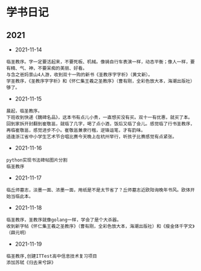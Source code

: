 # 学书日记
## 2021
- 2021-11-14
```text
临圣教序。字一定要活起来，不要死板、机械。像骑自行车表演一样，动态平衡；像人一样，要有精、气、神，不要呆痴的美丽、好看。
与含之爸妈景山4人游，收到双十一购的新书《圣教序字字析》（黄文新）。
学圣教序，《圣教序字字析》和《怀仁集王羲之圣教序》（曹有刚，全彩色放大本，海潮出版社）够了。
```
- 2021-11-15
```
晨起，临圣教序。
下班收到快递《魏碑名品》，这本书有点儿小贵，一直想买没有买。双十一有优惠，就买了本。
回到家拆开封翻到崔敬邕，就临了几字，喝了点小酒，饭后又临了会儿。感觉临了行书圣教序，再临崔敬邕，感觉进步不小。崔敬邕兼隶行楷，逆锋运笔，才有韵味。
适逢浙江省中小学生艺术节合唱比赛今天晚上在杭州举行，听孩子比赛感觉有点紧张。
```
- 2021-11-16
```
python实现书法碑帖图片分割
临圣教序
```
- 2021-11-17
```
临丘师墓志，淡墨一面、浓墨一面，用纸是不是太节省了？丘师墓志近欧阳询晚年书风。欧体开始当临此本。
```
- 2021-11-18
```
临圣教序，圣教序就像golang一样，学会了是个大杀器。
收到新字帖《怀仁集王羲之圣教序》（曹有刚，全彩色放大本，海潮出版社）和《瘦金体千字文》（薛元明）
```
- 2021-11-19
```
临圣教序,创建ITTest高中信息技术复习项目
添加苏轼《归去来兮辞》
```